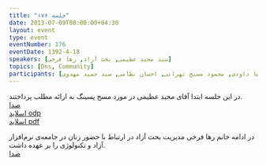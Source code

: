 ```yaml
---
title: "جلسه ۱۷۶"
date: 2013-07-09T00:00:00+04:30
layout: event
type: event
eventNumber: 176
eventDate: 1392-4-18
speakers: [سید مجید عظیمی, بحث آزاد, رها فرخی]
topics: [Dns, Community]
participants: [بهنام توکلی کرمانی, ایزولیتید, محسن پهلوان زاده, علیرضا صفری, امیرحسین گودرزی, سید محمد مسعود صدرنژاد, محمد جهانگیری, امین کمپانی, سید مجید عظیمی, مهدی صالحی, آرش شمس, ناصر خلقی, میلاد جعفری, حنیف ملکی, عیسی حکمتی زاده, چالیست, محمد افاضاتی, حسین منتظر, حسین رمضان پور دریاسری, یاشار ایمانلو, علی رستمی, اشکان قاسمی, سارا منضوری, شیما نصرالهی, شکوفه حسینی, مریم لاهیجانی, رها فرخی, نفیسه حاتمی خواه, الهه آستانه پرست, دانیال بهزادی, یه انقلابی, بهار سهاله, آرش حقیقت, جعفر شکری, محمدرضا کمالی‌فرد, سید احمد حسینی, علی حسینی, سعید وایقانی, وحید نادری, شیوا شمس, مجید عینیان, اسماعیل پارسا ضیابری, حمیدرضا داودی, محمود مسیح تهرانی, احسان نظامی, سید حمید مهدوی]
---
```

در این جلسه ابتدا آقای مجید عظیمی در مورد مسج پسینگ به ارائه مطلب پرداختند.  
[صدا](https://archive.org/details/tehlug_176_message_oriented_middleware)  
[اسلاید odp](/events/presentations/176/MOM.odp)  
[اسلاید pdf](/events/presentations/176/MOM.pdf)  

در ادامه خانم رها فرخی مدیریت بحث آزاد در ارتباط با حضور زنان در جامعه‌ی نرم‌افزار آزاد و تکنولوژی را بر عهده داشت.  
[صدا](https://archive.org/details/tehlug_176_interactive_women_in_community)  